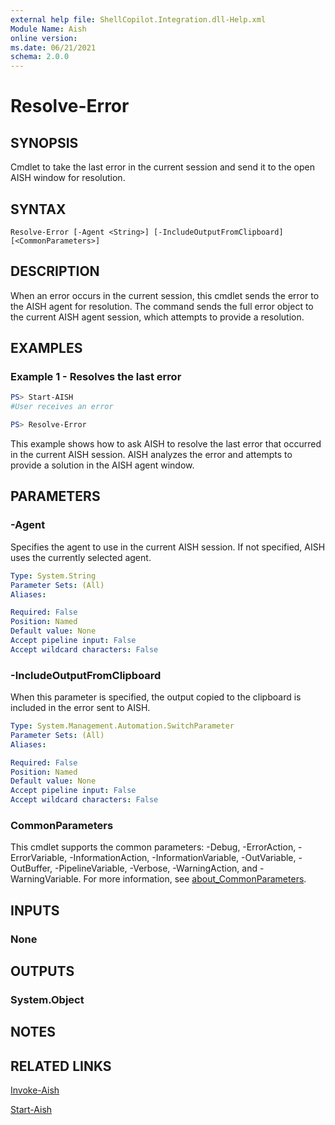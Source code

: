 ```yaml
---
external help file: ShellCopilot.Integration.dll-Help.xml
Module Name: Aish
online version:
ms.date: 06/21/2021
schema: 2.0.0
---
```


# Resolve-Error

## SYNOPSIS
Cmdlet to take the last error in the current session and send it to the open AISH window for
resolution.

## SYNTAX

```
Resolve-Error [-Agent <String>] [-IncludeOutputFromClipboard] [<CommonParameters>]
```

## DESCRIPTION

When an error occurs in the current session, this cmdlet sends the error to the AISH agent for
resolution. The command sends the full error object to the current AISH agent session, which
attempts to provide a resolution.

## EXAMPLES

### Example 1 - Resolves the last error

```powershell
PS> Start-AISH
#User receives an error

PS> Resolve-Error
```

This example shows how to ask AISH to resolve the last error that occurred in the current AISH
session. AISH analyzes the error and attempts to provide a solution in the AISH agent window.

## PARAMETERS

### -Agent

Specifies the agent to use in the current AISH session. If not specified, AISH uses the currently
selected agent.

```yaml
Type: System.String
Parameter Sets: (All)
Aliases:

Required: False
Position: Named
Default value: None
Accept pipeline input: False
Accept wildcard characters: False
```

### -IncludeOutputFromClipboard

When this parameter is specified, the output copied to the clipboard is included in the error sent
to AISH.

```yaml
Type: System.Management.Automation.SwitchParameter
Parameter Sets: (All)
Aliases:

Required: False
Position: Named
Default value: None
Accept pipeline input: False
Accept wildcard characters: False
```

### CommonParameters

This cmdlet supports the common parameters: -Debug, -ErrorAction, -ErrorVariable,
-InformationAction, -InformationVariable, -OutVariable, -OutBuffer, -PipelineVariable, -Verbose,
-WarningAction, and -WarningVariable. For more information, see
[about_CommonParameters](http://go.microsoft.com/fwlink/?LinkID=113216).

## INPUTS

### None

## OUTPUTS

### System.Object

## NOTES

## RELATED LINKS

[Invoke-Aish](Invoke-Aish.md)

[Start-Aish](Start-Aish.md)
